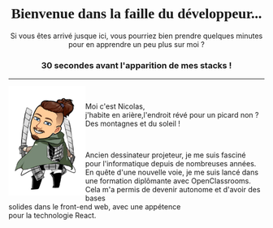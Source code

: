 
<h1 align="center">
 <span style="font-family: 'Delicious Handdrawn', cursive;"> Bienvenue dans la faille du développeur...</span>
</h1>

<p align="center"> 
 Si vous êtes arrivé jusque ici, vous pourriez bien prendre quelques minutes pour en apprendre un peu plus sur moi ?
</p>

<h3 align="center"> 
 30 secondes avant l'apparition de mes stacks ! 
</h3>

----------------
<img align="left" src="https://github.com/Thiebaultnicolas/Thiebaultnicolas/blob/main/levi-nico2.jpg" width="30%">

&nbsp;





<p> Moi c'est Nicolas, <br>
j'habite en arière,l'endroit révé pour un picard non ? Des montagnes et du soleil !</p>
&nbsp;
<p>Ancien dessinateur projeteur, je me suis fasciné<br> 
pour l'informatique depuis de nombreuses années.<br>
En quête d'une nouvelle voie, je me suis lancé dans<br>
une formation diplômante avec OpenClassrooms.<br>
Cela m'a permis de devenir autonome et d'avoir des bases<br>
solides dans le front-end web, avec une appétence<br>
pour la technologie React.</p>
  


